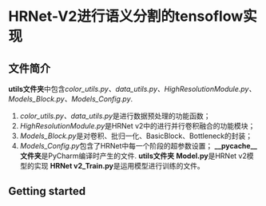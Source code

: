 # HRNet-V2进行语义分割的tensoflow实现
## 文件简介
**utils文件夹**中包含*color_utils.py、data_utils.py、HighResolutionModule.py、Models_Block.py、Models_Config.py*.
1. *color_utils.py、data_utils.py*是进行数据预处理的功能函数；
2. *HighResolutionModule.py*是HRNet v2中的进行并行卷积融合的功能模块；
3. *Models_Block.py*是对卷积、批归一化、BasicBlock、Bottleneck的封装；
4. *Models_Config.py*包含了HRNet中每一个阶段的超参数设置；
**__pycache__文件夹**是PyCharm编译时产生的文件.
**utils文件夹**
**Model.py**是HRNet v2模型的实现
**HRNet v2_Train.py**是运用模型进行训练的文件。
## Getting started

